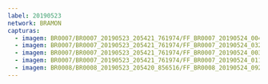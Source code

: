 ```yaml
---
label: 20190523
network: BRAMON
capturas:
  - imagem: BR0007/BR0007_20190523_205421_761974/FF_BR0007_20190524_004730_907_0307200.fits_maxpixel.jpg
  - imagem: BR0007/BR0007_20190523_205421_761974/FF_BR0007_20190524_032302_048_0506880.fits_maxpixel.jpg
  - imagem: BR0007/BR0007_20190523_205421_761974/FF_BR0007_20190524_003758_173_0294400.fits_maxpixel.jpg
  - imagem: BR0007/BR0007_20190523_205421_761974/FF_BR0007_20190524_011902_041_0347648.fits_maxpixel.jpg
  - imagem: BR0008/BR0008_20190523_205420_856516/FF_BR0008_20190524_092422_551_0554240.fits_maxpixel.jpg
---
```

